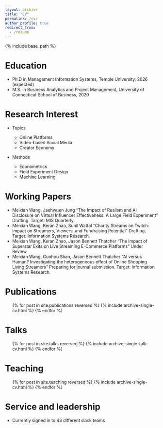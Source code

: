 ```yaml
---
layout: archive
title: "CV"
permalink: /cv/
author_profile: true
redirect_from:
  - /resume
---
```


{% include base_path %}

Education
======
* Ph.D in Management Information Systems, Temple University, 2026 (expected)
* M.S. in Business Analytics and Project Management, University of Connecticut School of Business, 2020

Research Interest
======
* Topics
  * Online Platforms
  * Video-based Social Media
  * Creator Economy

* Methods
  * Econometrics
  * Field Experiment Design
  * Machine Learning
  
Working Papers
======
* Meixian Wang, Jaehwuen Jung “The Impact of Realism and AI Disclosure on Virtual Influencer Effectiveness: A Large Field Experiment” Drafting. Target: MIS Quarterly.
* Meixian Wang, Keran Zhao, Sunil Wattal “Charity Streams on Twitch: Impact on Streamers, Viewers, and Fundraising Potential” Drafting. Target: Information Systems Research.
* Meixian Wang, Keran Zhao, Jason Bennett Thatcher “The Impact of Superstar Exits on Live Streaming E-Commerce Platforms” Under Review
* Meixian Wang, Guohou Shan, Jason Bennett Thatcher “AI versus Human? Investigating the heterogeneous effect of Online Shopping Living Streamers” Preparing for journal submission. Target: Information Systems Research.

Publications
======
  <ul>{% for post in site.publications reversed %}
    {% include archive-single-cv.html %}
  {% endfor %}</ul>
  
Talks
======
  <ul>{% for post in site.talks reversed %}
    {% include archive-single-talk-cv.html  %}
  {% endfor %}</ul>
  
Teaching
======
  <ul>{% for post in site.teaching reversed %}
    {% include archive-single-cv.html %}
  {% endfor %}</ul>
  
Service and leadership
======
* Currently signed in to 43 different slack teams
